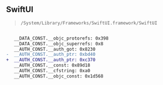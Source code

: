 ## SwiftUI

> `/System/Library/Frameworks/SwiftUI.framework/SwiftUI`

```diff

   __DATA_CONST.__objc_protorefs: 0x398
   __DATA_CONST.__objc_superrefs: 0x8
   __AUTH_CONST.__auth_got: 0x8230
-  __AUTH_CONST.__auth_ptr: 0xbd40
+  __AUTH_CONST.__auth_ptr: 0xc370
   __AUTH_CONST.__const: 0x89d18
   __AUTH_CONST.__cfstring: 0xa0
   __AUTH_CONST.__objc_const: 0x1d568

```
